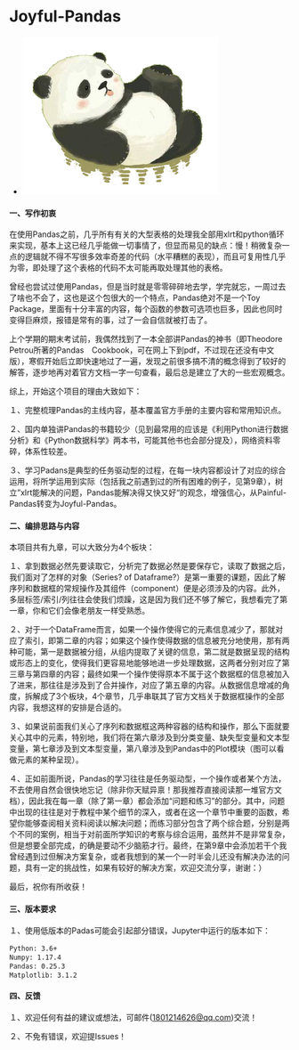 # Joyful-Pandas
- ![avatar](panda.jpg)

#### 一、写作初衷

在使用Pandas之前，几乎所有有关的大型表格的处理我全部用xlrt和python循环来实现，基本上这已经几乎能做一切事情了，但显而易见的缺点：慢！稍微复杂一点的逻辑就不得不写很多效率奇差的代码（水平糟糕的表现），而且可复用性几乎为零，即处理了这个表格的代码不太可能再取处理其他的表格。

曾经也尝试过使用Pandas，但是当时就是零零碎碎地去学，学完就忘，一周过去了啥也不会了，这也是这个包很大的一个特点，Pandas绝对不是一个Toy Package，里面有十分丰富的内容，每个函数的参数可选项也巨多，因此也同时变得巨麻烦，报错是常有的事，过了一会自信就被打击了。

上个学期的期末考试前，我偶然找到了一本全部讲Pandas的神书（即Theodore Petrou所著的Pandas　Cookbook，可在网上下到pdf，不过现在还没有中文版），寒假开始后立即快速地过了一遍，发现之前很多搞不清的概念得到了较好的解答，逐步地再对着官方文档一字一句查看，最后总是建立了大的一些宏观概念。

综上，开始这个项目的理由大致如下：

１、完整梳理Pandas的主线内容，基本覆盖官方手册的主要内容和常用知识点。

２、国内单独讲Pandas的书籍较少（见到最常用的应该是《利用Python进行数据分析》和《Python数据科学》两本书，可能其他书也会部分提及），网络资料零碎，体系性较差。

３、学习Padans是典型的任务驱动型的过程，在每一块内容都设计了对应的综合运用，将所学运用到实际（包括我之前遇到过的所有困难的例子，见第9章），树立”xlrt能解决的问题，Pandas能解决得又快又好“的观念，增强信心，从Painful-Pandas转变为Joyful-Pandas。

#### 二、编排思路与内容

本项目共有九章，可以大致分为4个板块：

１、拿到数据必然先要读取它，分析完了数据必然是要保存它，读取了数据之后，我们面对了怎样的对象（Series? of Dataframe?）是第一重要的课题，因此了解序列和数据框的常规操作及其组件（component）便是必须涉及的内容。此外，多层标签/索引/列往往会使我们烦躁，这是因为我们还不够了解它，我想看完了第一章，你和它们会像老朋友一样受熟悉。

２、对于一个DataFrame而言，如果一个操作使得它的元素信息减少了，那就对应了索引，即第二章的内容；如果这个操作使得数据的信息被充分地使用，那有两种可能，第一是数据被分组，从组内提取了关键的信息，第二就是数据呈现的结构或形态上的变化，使得我们更容易地能够地进一步处理数据，这两者分别对应了第三章与第四章的内容；最终如果一个操作使得原本不属于这个数据框的信息被加入了进来，那往往是涉及到了合并操作，对应了第五章的内容。从数据信息增减的角度，拆解成了3个板块，4个章节，几乎串联其了官方文档关于数据框操作的全部内容，我想这样的安排是合适的。

３、如果说前面我们关心了序列和数据框这两种容器的结构和操作，那么下面就要关心其中的元素，特别地，我们将在第六章涉及到分类变量、缺失型变量和文本型变量，第七章涉及到文本型变量，第八章涉及到Pandas中的Plot模块（图可以看做元素的某种呈现）。

４、正如前面所说，Pandas的学习往往是任务驱动型，一个操作或者某个方法，不去使用自然会很快地忘记（除非你天赋异禀！那我推荐直接阅读那一堆官方文档），因此我在每一章（除了第一章）都会添加“问题和练习”的部分。其中，问题中出现的往往是对于教程中某个细节的深入，或者在这一个章节中重要的函数，希望你能够查阅相关资料阅读以解决问题；而练习部分包含了两个综合题，分别是两个不同的案例，相当于对前面所学知识的考察与综合运用，虽然并不是非常复杂，但是想要全部完成，的确是要动不少脑筋才行。最终，在第9章中会添加若干个我曾经遇到过但解决方案复杂，或者我想到的某一个一时半会儿还没有解决办法的问题，具有一定的挑战性，如果有较好的解决方案，欢迎交流分享，谢谢：）

最后，祝你有所收获！

#### 三、版本要求

１、使用低版本的Padas可能会引起部分错误，Jupyter中运行的版本如下：

```
Python: 3.6+
Numpy: 1.17.4
Pandas: 0.25.3
Matplotlib: 3.1.2
```

#### 四、反馈

１、欢迎任何有益的建议或想法，可邮件(1801214626@qq.com)交流！

２、不免有错误，欢迎提Issues！
